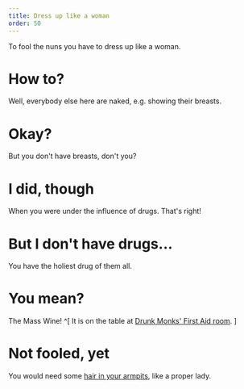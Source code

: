 ```yaml
---
title: Dress up like a woman
order: 50
---
```


To fool the nuns you have to dress up like a woman.

# How to?
Well, everybody else here are naked, e.g. showing their breasts.

# Okay?
But you don't have breasts, don't you?

# I did, though
When you were under the influence of drugs. That's right!

# But I don't have drugs...
You have the holiest drug of them all.

# You mean?
The Mass Wine! ^[ It is on the table at [Drunk Monks' First Aid room](enter_drunk_monk.md). ]

# Not fooled, yet
You would need some [hair in your armpits](armpit_hair.md), like a proper lady.
